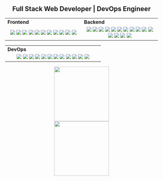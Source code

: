 <h2 align="center">
  Full Stack Web Developer | DevOps Engineer
</h2>

<div align="center" style="witdh:100%"> 
  <table>
    <tr>
      <td valign="center" width="100px"><b>Frontend<b></td>
      <td valign="center" width="100px"><b>Backend<b></td>
    </tr>
    <tr>
      <td valign="center" align="center" width="300px">
        <img src="https://img.shields.io/badge/HTML_5-blue" />
        <img src="https://img.shields.io/badge/CSS_3-blue" />
        <img src="https://img.shields.io/badge/ECMAScript_6-blue" />
        <img src="https://img.shields.io/badge/TypeScript-blue" />
        <img src="https://img.shields.io/badge/Angular-blue" />
        <img src="https://img.shields.io/badge/Vue.Js-blue" />
        <img src="https://img.shields.io/badge/WebSocket-blue" />
        <img src="https://img.shields.io/badge/Flutter-blue" />
        <img src="https://img.shields.io/badge/Bootstrap-blue" />
        <img src="https://img.shields.io/badge/Sass-blue" />
        <img src="https://img.shields.io/badge/Less-blue" />
      </td>      
      <td valign="center" align="center" width="300px">
        <img src="https://img.shields.io/badge/Node.js-ff0a0a" />
        <img src="https://img.shields.io/badge/PHP-ff0a0a" />
        <img src="https://img.shields.io/badge/Python-ff0a0a" />
        <img src="https://img.shields.io/badge/Lua-ff0a0a" />
        <img src="https://img.shields.io/badge/NestJS-ff0a0a" />
        <img src="https://img.shields.io/badge/AdonisJS-ff0a0a" />
        <img src="https://img.shields.io/badge/Express-ff0a0a" />
        <img src="https://img.shields.io/badge/Restify-ff0a0a" />
        <img src="https://img.shields.io/badge/Laravel-ff0a0a" />
        <img src="https://img.shields.io/badge/MariaDB-ff0a0a" />
        <img src="https://img.shields.io/badge/PostgreSQL-ff0a0a" />
        <img src="https://img.shields.io/badge/SQL_Server-ff0a0a" />
        <img src="https://img.shields.io/badge/Redis-ff0a0a" />
        <img src="https://img.shields.io/badge/Kafka-ff0a0a" />
        <img src="https://img.shields.io/badge/RabbitMQ-ff0a0a" />
      </td>
    </tr>
  </table>
  <table>
    <tr>
      <td valign="center" width="100px"><b>DevOps<b></td>
    </tr>
    <tr>
      <td valign="center" align="center" width="300px">
        <img src="https://img.shields.io/badge/Linux-purple" />
        <img src="https://img.shields.io/badge/AWS-purple" />
        <img src="https://img.shields.io/badge/Azure-purple" />
        <img src="https://img.shields.io/badge/GCP-purple" />
        <img src="https://img.shields.io/badge/Docker-purple" />
        <img src="https://img.shields.io/badge/Terraform-purple" />
        <img src="https://img.shields.io/badge/GitHub_Actions-purple" />
        <img src="https://img.shields.io/badge/Bitbucket_Pipelines-purple" />
        <img src="https://img.shields.io/badge/Grafana-purple" />
        <img src="https://img.shields.io/badge/Prometheus-purple" />
        <img src="https://img.shields.io/badge/Loki-purple" />
        <img src="https://img.shields.io/badge/cAdvisor-purple" />
      </td>
    </tr>
  </table>
</div>
        
<p align="center">
  <img height="180px" src = "https://github-readme-streak-stats.herokuapp.com?user=MtsReis&theme=tokyonight-duo&hide_border=true&include_all_commits=true&line_height=27&mode=weekly">
  <br />
  <img height="180px" src="https://github-readme-stats.vercel.app/api/top-langs/?username=MtsReis&size_weight=0.5&count_weight=0.5&theme=tokyonight&hide_border=true&include_all_commits=true&layout=compact&bg_color=0d1117">
</p>
